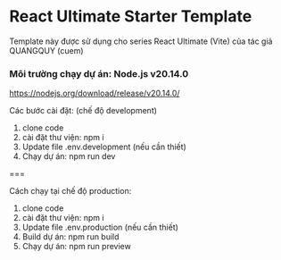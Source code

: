 # React Ultimate Starter Template
Template này được sử dụng cho series React Ultimate (Vite) của tác giả QUANGQUY (cuem)

### Môi trường chạy dự án: Node.js v20.14.0
https://nodejs.org/download/release/v20.14.0/



Các bước cài đặt: (chế độ development)
1. clone code
2. cài đặt thư viện: npm i
3. Update file .env.development (nếu cần thiết)
4. Chạy dự án: npm run dev

===

Cách chạy tại chế độ production:
1. clone code
2. cài đặt thư viện: npm i
3. Update file .env.production (nếu cần thiết)
4. Build dự án: npm run build
5. Chạy dự án: npm run preview
